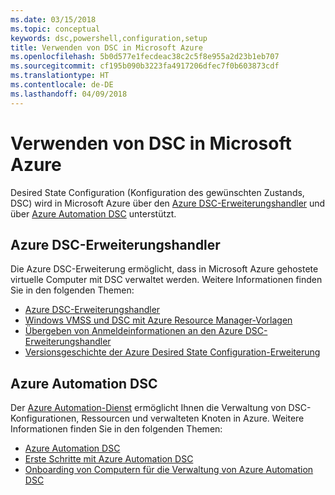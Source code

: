 ```yaml
---
ms.date: 03/15/2018
ms.topic: conceptual
keywords: dsc,powershell,configuration,setup
title: Verwenden von DSC in Microsoft Azure
ms.openlocfilehash: 5b0d577e1fecdeac38c2c5f8e955a2d23b1eb707
ms.sourcegitcommit: cf195b090b3223fa4917206dfec7f0b603873cdf
ms.translationtype: HT
ms.contentlocale: de-DE
ms.lasthandoff: 04/09/2018
---
```

# <a name="using-dsc-on-microsoft-azure"></a>Verwenden von DSC in Microsoft Azure

Desired State Configuration (Konfiguration des gewünschten Zustands, DSC) wird in Microsoft Azure über den [Azure DSC-Erweiterungshandler](/azure/virtual-machines/virtual-machines-windows-extensions-dsc-overview) und über [Azure Automation DSC](/azure/automation/automation-dsc-overview) unterstützt.

## <a name="azure-desired-state-configuration-extension-handler"></a>Azure DSC-Erweiterungshandler

Die Azure DSC-Erweiterung ermöglicht, dass in Microsoft Azure gehostete virtuelle Computer mit DSC verwaltet werden.
Weitere Informationen finden Sie in den folgenden Themen:

- [Azure DSC-Erweiterungshandler](/azure/virtual-machines/virtual-machines-windows-extensions-dsc-overview)
- [Windows VMSS und DSC mit Azure Resource Manager-Vorlagen](/azure/virtual-machines/virtual-machines-windows-extensions-dsc-template)
- [Übergeben von Anmeldeinformationen an den Azure DSC-Erweiterungshandler](/azure/virtual-machines/virtual-machines-windows-extensions-dsc-credentials)
- [Versionsgeschichte der Azure Desired State Configuration-Erweiterung](azureDscexthistory.md)

## <a name="azure-automation-dsc"></a>Azure Automation DSC

Der [Azure Automation-Dienst](https://azure.microsoft.com/services/automation/) ermöglicht Ihnen die Verwaltung von DSC-Konfigurationen, Ressourcen und verwalteten Knoten in Azure. Weitere Informationen finden Sie in den folgenden Themen:

- [Azure Automation DSC](/azure/automation/automation-dsc-overview)
- [Erste Schritte mit Azure Automation DSC](/azure/automation/automation-dsc-getting-started)
- [Onboarding von Computern für die Verwaltung von Azure Automation DSC](/azure/automation/automation-dsc-onboarding)